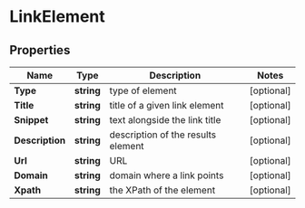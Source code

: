 # LinkElement


## Properties

| Name | Type | Description | Notes |
|------------ | ------------- | ------------- | -------------|
**Type** | **string** | type of element |[optional]|
**Title** | **string** | title of a given link element |[optional]|
**Snippet** | **string** | text alongside the link title |[optional]|
**Description** | **string** | description of the results element |[optional]|
**Url** | **string** | URL |[optional]|
**Domain** | **string** | domain where a link points |[optional]|
**Xpath** | **string** | the XPath of the element |[optional]|